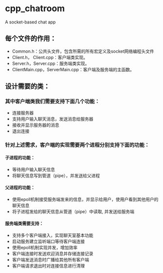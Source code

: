 # cpp_chatroom
A socket-based chat app

## 每个文件的作用：

* Common.h：公共头文件，包含所需的所有宏定义及socket网络编程头文件
* Client.h， Client.cpp：客户端类实现。
* Server.h，Server.cpp：服务端类实现。
* ClientMain.cpp，ServerMain.cpp：客户端及服务端的主函数。

## 设计需要的类：
### 其中客户端类我们需要支持下面几个功能：

* 连接服务器
* 支持用户输入聊天消息，发送消息给服务器
* 接收并显示服务器的消息
* 退出连接

### 针对上述需求，客户端的实现需要两个进程分别支持下面的功能：

#### 子进程的功能：

* 等待用户输入聊天信息
* 将聊天信息写到管道（pipe），并发送给父进程

#### 父进程的功能：

* 使用epoll机制接受服务端发来的信息，并显示给用户，使用户看到其他用户的聊天信息
* 将子进程发给的聊天信息从管道（pipe）中读取, 并发送给服务端

#### 服务端类需要支持：

* 支持多个客户端接入，实现聊天室基本功能
* 启动服务建立监听端口等待客户端连接
* 使用epoll机制实现并发，增加效率
* 客户端连接时发送欢迎消息并存储连接记录
* 客户端发送消息时广播给其他所有客户端
* 客户端请求退出时对连接信息进行清理